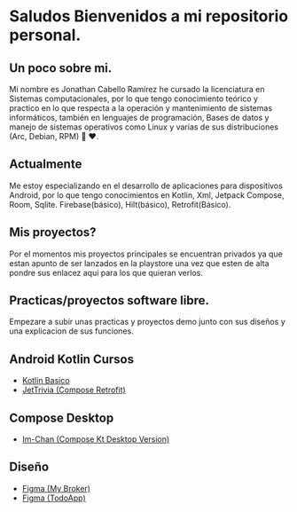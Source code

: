 # Saludos Bienvenidos a mi repositorio personal.
## Un poco sobre mi.


Mi nombre es Jonathan Cabello Ramírez he cursado la licenciatura en Sistemas computacionales, por lo que tengo conocimiento teórico y practico en lo que respecta a la operación y mantenimiento de sistemas informáticos, también en lenguajes de programación, Bases de datos y manejo de sistemas operativos como Linux y varias de sus distribuciones (Arc, Debian, RPM) 🐧 ❤️.


## Actualmente
Me estoy especializando en el desarrollo de aplicaciones para dispositivos Android, por lo que tengo conocimientos en Kotlin, Xml, Jetpack Compose, Room, Sqlite. Firebase(básico), Hilt(básico), Retrofit(Básico).

## Mis proyectos?
Por el momentos mis proyectos principales se encuentran privados ya que estan apunto de ser lanzados en la playstore una vez que esten de alta pondre sus enlacez aqui para los que quieran verlos.

## Practicas/proyectos software libre.
Empezare a subir unas practicas y proyectos demo junto con sus diseños y una explicacion de sus funciones.

## Android Kotlin Cursos

- [Kotlin Basico](https://github.com/MrShiden/Android)
- [JetTrivia (Compose Retrofit)](https://github.com/MrShiden/JetTrivia-ComposeVer)

## Compose Desktop

- [Im-Chan (Compose Kt Desktop Version)](https://github.com/MrShiden/Im-chan-ComVer)

## Diseño

- [Figma (My Broker)](https://www.figma.com/proto/5f4ZITJ7QwO00xzOhuB8gx/MyBroker?node-id=2%3A2&scaling=scale-down&page-id=0%3A1&starting-point-node-id=2%3A2)
- [Figma (TodoApp)](https://www.figma.com/file/gTDmjTbajErTyyEnzgz6j3/SimToDoDev?node-id=0%3A1)





